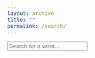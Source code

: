 ```yaml
---
layout: archive
title: ""
permalink: /search/
---
```


<!-- <script>
    function searchTable() {
        let input = document.getElementById("searchInput").value.toLowerCase();
        let table = document.getElementById("wordTable");
        let rows = table.getElementsByTagName("tr");
        let firstMatch = null;
        for (let i = 1; i < rows.length; i++) {
            let rowText = rows[i].innerText.toLowerCase();
            if (rowText.includes(input)) {
                rows[i].style.display = "";
                if (!firstMatch) firstMatch = rows[i]; // Save first matching row
            } else {
                rows[i].style.display = "table-row"; // Ensure row is not hidden
            }
        }
        // Scroll to the first matching row
        if (firstMatch) {
            setTimeout(() => {
                firstMatch.scrollIntoView({ behavior: "smooth", block: "center" });
            }, 100); // Delay to ensure rendering
        }
    }
    // Function to scroll to the first row that contains the search word.
    function jumpToRow() {
        // Get the search word in lowercase.
        let input = document.getElementById("searchInput").value.toLowerCase();
        // Get the table and its rows.
        let table = document.getElementById("wordTable");
        let rows = table.getElementsByTagName("tr");
        // Loop through each row (skipping the header row).
        for (let i = 1; i < rows.length; i++) {
            let rowText = rows[i].innerText.toLowerCase();
            if (rowText.includes(input)) {
                // Scroll the first matching row into view.
                rows[i].scrollIntoView({ behavior: "smooth", block: "center" });
                break; // Stop after scrolling to the first match.
            }
        }
    }
</script>
<style>
    input {
        margin-bottom: 10px;
        padding: 5px;
        width: 100%;
    }
</style> -->

<input type="text" id="searchInput" placeholder="Search for a word..." onkeyup="searchSite()">
<table id="searchResultsTable" style="width: 100%; border-collapse: collapse; display: none;">
    <thead>
        <tr>
            <th>N-form (ental)</th>
            <th>Udtale</th>
            <th>T-form (ental)</th>
            <th>E-form (flertal og bestemt form)</th>
            <th>Komparativ (ental)</th>
            <th>Superlativ (ental)</th>
            <th>Engelsk</th>
        </tr>
    </thead>
    <tbody id="searchResults"></tbody>
</table>

<script>
    let pages = [];

    // Fetch the JSON index when the page loads
    fetch('/search.json')
        .then(response => response.json())
        .then(data => pages = data);

    function searchSite() {
        let input = document.getElementById("searchInput").value.toLowerCase();
        let resultsContainer = document.getElementById("searchResults");
        let resultsTable = document.getElementById("searchResultsTable");
        
        resultsContainer.innerHTML = ""; // Clear previous results

        if (input.length < 2) {
            resultsTable.style.display = "none"; // Hide table if no search
            return;
        }

        let results = pages.flatMap(page => 
            page.rows.filter(row => row.toLowerCase().includes(input))
                .map(row => ({ row: row, url: page.url })) // Keep URL reference
        );

        if (results.length > 0) {
            resultsTable.style.display = "table"; // Show table if results exist
        } else {
            resultsTable.style.display = "none"; // Hide if no results
        }

        results.forEach(result => {
            let row = document.createElement("tr");
            row.innerHTML = `<td colspan="7"><a href="${result.url}">${result.row}</a></td>`;
            resultsContainer.appendChild(row);
        });
    }
</script>
